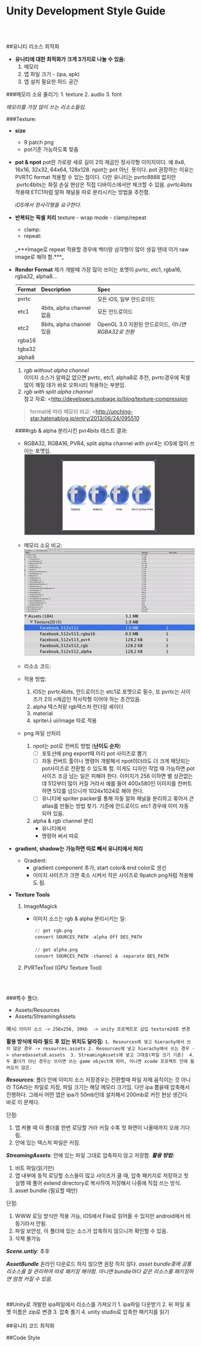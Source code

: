 # Unity Development Style Guide


</br>
</br>

##유니티 리소스 최적화

*	**유니티에 대한 최적화가 크게 3가지로 나눌 수 있음:**
	1.	메모리  
	2. 앱 파일 크기 - (ipa, apk)
	3. 앱 설치 필요한 하드 공간

###메모리 소유 줄리기:
	1. texture
	2. audio
	3. font

_메모리를 가장 많이 쓰는 리소소들임._

###Texture:
* **size**
	*	9 patch png
	* 	pot기준 가능하도록 맞춤
	
* **pot & npot**
pot란 가로랑 세로 길이 2의 제곱인 정사각형 이미지이다. 예 8x8, 16x16, 32x32, 64x64, 128x128. npot는 pot 아닌  뜻이다. pot 권장하는 이유는 PVRTC format 적용할 수 있는 점이다. 다만 유니티는 pvrtc8888 없지만  pvrtc4bits는 화질 손실 현상은 직접 디바이스에서만 체크할 수 있음. pvrtc4bits 적용때 ETC1처럼 알파 채널을 따로 분리시키는 방법을 추천함.

	_iOS에서 정사각형을 요구한다._

* **반복되는 픽셀 처리**
 texture - wrap mode - clamp/repeat
 	* clamp:
 	* repeat:
 	</br> 
	_***Image로 repeat 적용할 경우에 백터랑 삼각형이 많이 생길 텐데 이거 raw image로 해야 함.***_ 

* **Render Format**
	제가 개발때 가장 많이 쓰이는 포멧이 pvrtc, etc1, rgba16, rgba32, alpha8...
	
	Format | Description | Spec
	--------- | --------- | ---------
	pvrtc||모든 iOS, 일부 안드로이드
	etc1|4bits, alpha channel 없음|모든 안드로이드
	etc2|8bits, alpha channel 있음|OpenGL 3.0 지원된 안드로이드, _아니면 RGBA32로 전환_  
	rgba16||
	tgba32||
	alpha8||
 
	1. *rgb without alpha channel*</br>
	이미지 소스가 알파값 없으면 pvrtc, etc1, alpha8로 추천, pvrtc경우에 픽셀 많이 깨질 데가 바로 오퍼시티 적용하는 부분임.
	2. *rgb with split alpha channel*</br>
	참고 자료: &lt;http://developers.mobage.jp/blog/texture-compression
	
	>format에 따라 메모리 비교: &lt;http://unching-star.hatenablog.jp/entry/2013/06/24/095510
	
	####rgb & alpha 분리시킨 pvr4bits 테스트 결과:
	*	RGBA32, RGBA16, PVR4, split alpha channel with pvr4는 iOS에 많이 쓰이는 포멧임.
		![](https://raw.githubusercontent.com/DanieWng/UnityNote/master/sceneshot/Mar-21-2017%2010-27-27.gif)
	
	*	메모리 소요 비교:    
		![](https://github.com/DanieWng/UnityNote/blob/master/sceneshot/Mar-21-2017%2010-24-47.gif?raw=true)
		![](https://github.com/DanieWng/UnityNote/blob/master/sceneshot/Jietu20170321-115602.jpg?raw=true)
	*	리소소 코드: 
	
	* 	적용 방법: 
	
		1.	iOS는 pvrtc4bits, 안드로이드는 etc1로 포멧으로 필수, 또 pvrtc는 사이즈가 2의 n제곱인 적사작형 이어야 하는 조건있음.
		2.	alpha 텍스처랑 rgb텍스처 런더링 셰이더
		3. material 
		4. sprite나 ui/image 따로 적용

	*	png 파일 선처리
	
		1.	npot는 pot로 컨버트 방법 (**난이도 순차**)
			*	[ ] 포토샨에 png export때 미리 pot 사이즈로 뽑기
			*	[ ] 자동 컨버트 툴이나 명령어 개발해서 npot이더라도 더 크게 해당되는 pot사이즈로 전환할 수 있도록 함. 이게도 디자인 작업				때 가능하면 pot사이즈 조금 넘는 일은 피해야 한다. 이미지가 256 이하면 별 상관없는데 512부터 많이 커질 거라서 예를 들어 				400x580인 이미지를 컨버트하면 512를 넘으니까 1024x1024로 해야 한다.
			* 	[ ] 유니티에 spriter packer를 통해 자동 알파 채널을 분리하고 몪어서 큰 atlas를 만들는 방법 찾기. 기준에 안드로이드 				etc1 경우에 이미 자동 되어 있음.  
			
		2. alpha & rgb channel 분리
			*	유니티에서
			* 	명령어 써서 따로 
 
* **gradient, shadow는 가능하면 따로 빼서 유니티에서 처리** 
	*	Gradient:
		*	gradient component 추가, start color& end color로 생선
		*	이미지 사이즈가 크면 축소 시켜서 작은 사이즈로 9patch png처럼 적용해도 됨. 

* **Texture Tools**
	1. ImageMagick
		*	이미지 소스는 rgb & alpha 분리시키는 일:
	
		```python
			// get rgb.png
			convert SOURCES_PATH -alpha Off DES_PATH
			
			// get alpha.png
			convert SOURCES_PATH -channel A -separate DES_PATH
		```
	2. PVRTexTool (GPU Texture Tool)
		

</br>
</br>

###특수 폴더:

* Assets/Resources 
* Assets/StreamingAssets 

예시: 
`이미지 소스 -> 256x256, 20kb 
-> unity 프로젝트로 삽입 texture2d로 변경`

**활용 방식에 따라 필드 후 있는 위치도 달라짐:**
`1. Resources에 넣고 hierachy에서 쓰지 않은 경우 -> resources.assets
2. Resources에 넣고 hierachy에서 쓰는 경우 -> sharedassets0.assets 
3. StreamingAssets에 넣고 그대로(파일 크기 기준) 
4. 두 폴더가 아닌 경우는 쓰이면 쓰는 game object에 따라, 아니면 xcode 프로젝트 안에 들어오지 않은.`

_**Resources**_:
폴더 안에 이미지 소스 저장경우는 전환할때 파일 자체 움직이는 것 아니라 TGA라는 파일로 저장, 파일 크기는 해당 메모리 크기임.
다만 ipa 뽑을때 압축해서 진행하다. 그래서 어떤 앱은 ipa가 50mb인데 설치해서 200mb로 커진 현상 생긴다. 바로 이 문제다.  

단점:
1. 앱 켜볼 때 이 폴더를 한번 로딩할 거라 커질 수록 첫 화면이 나올때까지 오래 기다림.
2. 안에 있는 텍스처 파일은 커짐.

_**StreamingAssets**_:
안에 있는 파일 그대로 압축하지 않고 저장함.
***활용 방법:***
1. 비트 파일(읽기만)
2. 앱 내부에 동적 로딩할 소스들이 많고 사이즈가 클 때, 압축 패키지로 저장하고 첫 실행 때 풀어 extend directory로 복사하여 저장해서 나중에 직접 쓰는 방식.
3. asset bundle (필요할 때만)

단점: 
1. WWW 로딩 방식만 적용 가능, iOS에서 File로 읽어올 수 있지만 android에서 비동기라서 안됨.
2. 파일 보안성, 이 폴더에 있는 소스가 압축하지 않으니까 확인할 수 있음.
3. 삭제 불가능


_**Scene.untiy**_: 
추후 

_**AssetBundle**_ 
온라인 다운로드 하지 않으면 권장 하지 않다.
_asset bundle중에 공통 리소스를 잘 관리하여 따로 패키징 해야함. 아니면 bundle마다 같은 리소스를 패키징하면 엄청 커질 수 있음._

</br>
</br>
##Unity로 개발한 ipa파일에서 리소스를 가져오기
1.	ipa파일 다운받기
2.	뒤 파일 포멧 이름은 zip로 변경
3. 압축 풀기
4. unity studio로 압축한 패키지를 읽기

</br>
</br>
##유니티 코드 최적화

##Code Style


</br>
</br>




